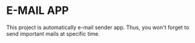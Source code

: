# E-MAIL APP

This project is automatically e-mail sender app. Thus, you won't forget to send important mails at specific time.
